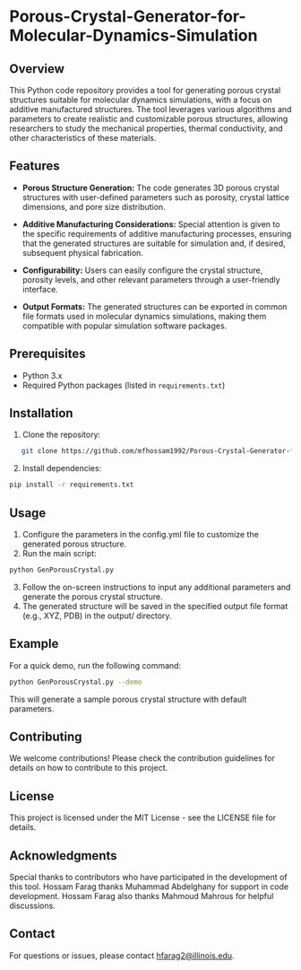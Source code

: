 # Porous-Crystal-Generator-for-Molecular-Dynamics-Simulation

## Overview

This Python code repository provides a tool for generating porous crystal structures suitable for molecular dynamics simulations, with a focus on additive manufactured structures. The tool leverages various algorithms and parameters to create realistic and customizable porous structures, allowing researchers to study the mechanical properties, thermal conductivity, and other characteristics of these materials.

## Features
- **Porous Structure Generation:** The code generates 3D porous crystal structures with user-defined parameters such as porosity, crystal lattice dimensions, and pore size distribution.

- **Additive Manufacturing Considerations:** Special attention is given to the specific requirements of additive manufacturing processes, ensuring that the generated structures are suitable for simulation and, if desired, subsequent physical fabrication.

- **Configurability:** Users can easily configure the crystal structure, porosity levels, and other relevant parameters through a user-friendly interface.

- **Output Formats:** The generated structures can be exported in common file formats used in molecular dynamics simulations, making them compatible with popular simulation software packages.

## Prerequisites

- Python 3.x
- Required Python packages (listed in `requirements.txt`)

## Installation

1. Clone the repository:
```bash
   git clone https://github.com/mfhossam1992/Porous-Crystal-Generator-for-Molecular-Dynamics-Simulation.git
```

2. Install dependencies:
```bash
pip install -r requirements.txt
```

## Usage

1. Configure the parameters in the config.yml file to customize the generated porous structure.
2. Run the main script:
```bash
python GenPorousCrystal.py
```
3. Follow the on-screen instructions to input any additional parameters and generate the porous crystal structure.
4. The generated structure will be saved in the specified output file format (e.g., XYZ, PDB) in the output/ directory.

## Example

For a quick demo, run the following command:

```bash
python GenPorousCrystal.py --demo
```
This will generate a sample porous crystal structure with default parameters.

## Contributing

We welcome contributions! Please check the contribution guidelines for details on how to contribute to this project.

## License

This project is licensed under the MIT License - see the LICENSE file for details.

## Acknowledgments

Special thanks to contributors who have participated in the development of this tool.
Hossam Farag thanks Muhammad Abdelghany for support in code development.
Hossam Farag also thanks Mahmoud Mahrous for helpful discussions.

## Contact

For questions or issues, please contact hfarag2@illinois.edu.


